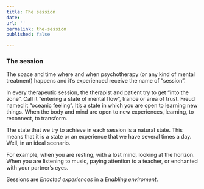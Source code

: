 ```yaml
---
title: The session
date: 
url: ''
permalink: the-session
published: false

---
```

### The session

The space and time where and when psychotherapy (or any kind of mental treatment) happens and it’s experienced receive the name of “session”.

In every therapeutic session, the therapist and patient try to get “into the zone”. Call it “entering a state of mental flow”, trance or area of trust. Freud named it “oceanic feeling”. It’s a state in which you are open to learning new things. When the body and mind are open to new experiences, learning, to reconnect, to transform.

The state that we try to achieve in each session is a natural state. This means that it is a state or an experience that we have several times a day. Well, in an ideal scenario.

For example, when you are resting, with a lost mind, looking at the horizon. When you are listening to music, paying attention to a teacher, or enchanted with your partner’s eyes.

Sessions are _Enacted experiences_ in a _Enabling enviroment_.